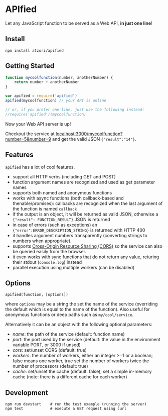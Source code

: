 # APIfied
Let any JavaScript function to be served as a Web API, **in just one line**!

## Install

	npm install atzori/apified

## Getting Started

```javascript
function mycoolfunction(number, anotherNumber) {
	return number + anotherNumber
}

var apified = require('apified')
apified(mycoolfunction) // your API is online

// or, if you prefer one-line, just use the following instead:
//require('apified')(mycoolfunction)
```

Now your Web API server is up! 

Checkout the service at [localhost:3000/mycoolfunction?number=5&number=9](http://localhost:3000/mycoolfunction?number=5&anotheNumber=9) 
and get the valid JSON `{"result":"14"}`.


## Features
`apified` has a lot of cool features.

  - support all HTTP verbs (including GET and POST)
  - function argument names are recognized and used as get parameter names
  - supports both named and anonymous functions
  - works with async functions (both callback-based and thenable/promises): 
  callbacks are recognized when the last argument of the function is named `callback`
  - if the output is an object, it will be returned as valid JSON, otherwise a `{"result": FUNCTION_RESULT}` JSON is returned
  - in case of errors (such as exceptions) an `{"error":ERROR_DESCRIPTION_STRING}` is returned with HTTP 400
  - it handles argument numbers transparently (converting strings to numbers when appropriate).
  - supports [Cross-Origin Resource Sharing (CORS)](http://www.w3.org/TR/cors/) so the service can also be queried easily from the browser.
  - it even works with sync functions that do not return any value, returing their stdout (`console.log`) instead
  - parallel execution using multiple workers (can be disabled)

## Options

	apified(function, [options])
	
where `options` may be a string the set the name of the service 
(overriding the default which is equal to the name of the function). 
Also useful for anonymous functions or deep paths such as `my/cool/service`.

Alternatively it can be an object with the following optional parameters:

  - *name*: the path of the service (default: function name)
  - *port*: the port used by the service (default: the value in the environment variable PORT, or 3000 if unsed)
  - *cors*: set/unset CORS (default: true)
  - *workers*: the number of workers, either an integer &gt;=1 or a boolean; false means one worker, true set 
  the number of workers twice the number of processors (default: true) 
  - *cache*: set/unset the cache (default: false); set a simple in-memory cache (note: there is a different cache for each worker)
  
## Development

	npm run devstart 	# run the test example (running the server)
	npm test 			# execute a GET request using curl

